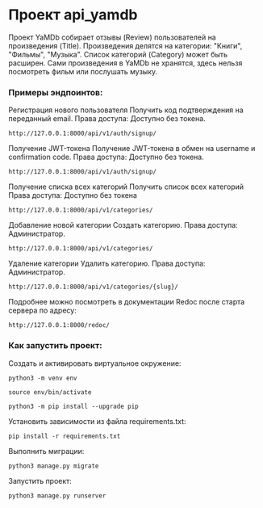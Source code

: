 # Проект api_yamdb

Проект YaMDb собирает отзывы (Review) пользователей на произведения (Title). Произведения делятся на категории: "Книги", "Фильмы", "Музыка". Список категорий (Category) может быть расширен.
Сами произведения в YaMDb не хранятся, здесь нельзя посмотреть фильм или послушать музыку.

### Примеры эндпоинтов:

Регистрация нового пользователя
Получить код подтверждения на переданный email.
Права доступа: Доступно без токена.

```
http://127.0.0.1:8000/api/v1/auth/signup/
```

Получение JWT-токена
Получение JWT-токена в обмен на username и confirmation code.
Права доступа: Доступно без токена.

```
http://127.0.0.1:8000/api/v1/auth/signup/
```

Получение списка всех категорий
Получить список всех категорий
Права доступа: Доступно без токена

```
http://127.0.0.1:8000/api/v1/categories/
```

Добавление новой категории
Создать категорию.
Права доступа: Администратор.

```
http://127.0.0.1:8000/api/v1/categories/
```

Удаление категории
Удалить категорию.
Права доступа: Администратор.

```
http://127.0.0.1:8000/api/v1/categories/{slug}/
```

Подробнее можно посмотреть в документации Redoc после старта сервера по адресу:

```
http://127.0.0.1:8000/redoc/
```

### Как запустить проект:

Cоздать и активировать виртуальное окружение:

```
python3 -m venv env
```

```
source env/bin/activate
```

```
python3 -m pip install --upgrade pip
```

Установить зависимости из файла requirements.txt:

```
pip install -r requirements.txt
```

Выполнить миграции:

```
python3 manage.py migrate
```

Запустить проект:

```
python3 manage.py runserver
```
